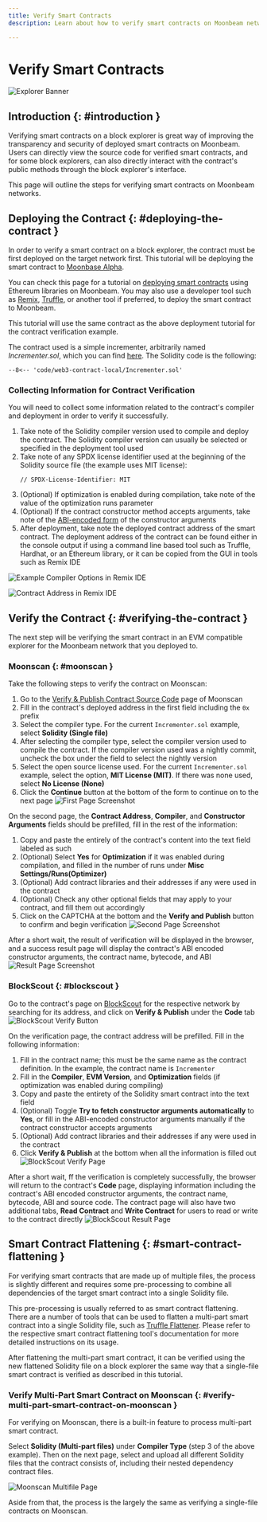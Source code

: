 ```yaml
---
title: Verify Smart Contracts
description: Learn about how to verify smart contracts on Moonbeam networks using one of the available block explorers. 

---
```

# Verify Smart Contracts

![Explorer Banner](/images/builders/tools/explorers/verify-contract/verify-contract-banner.png)

## Introduction {: #introduction } 

Verifying smart contracts on a block explorer is great way of improving the transparency and security of deployed smart contracts on Moonbeam. Users can directly view the source code for verified smart contracts, and for some block explorers, can also directly interact with the contract's public methods through the block explorer's interface. 

This page will outline the steps for verifying smart contracts on Moonbeam networks.

## Deploying the Contract {: #deploying-the-contract }

In order to verify a smart contract on a block explorer, the contract must be first deployed on the target network first. This tutorial will be deploying the smart contract to [Moonbase Alpha](/builders/get-started/moonbase/). 

You can check this page for a tutorial on [deploying smart contracts](/builders/interact/eth-libraries/deploy-contract/) using Ethereum libraries on Moonbeam. You may also use a developer tool such as [Remix](/builders/interact/remix/#deploying-a-contract-to-moonbeam-using-remix), [Truffle](/builders/interact/truffle/#deploying-a-contract-to-moonbeam-using-truffle), or another tool if preferred, to deploy the smart contract to Moonbeam. 

This tutorial will use the same contract as the above deployment tutorial for the contract verification example. 

The contract used is a simple incrementer, arbitrarily named _Incrementer.sol_, which you can find [here](/snippets/code/web3-contract-local/Incrementer.sol). The Solidity code is the following:

```solidity
--8<-- 'code/web3-contract-local/Incrementer.sol'
```

### Collecting Information for Contract Verification

You will need to collect some information related to the contract's compiler and deployment in order to verify it successfully. 

1. Take note of the Solidity compiler version used to compile and deploy the contract. The Solidity compiler version can usually be selected or specified in the deployment tool used
2. Take note of any SPDX license identifier used at the beginning of the Solidity source file (the example uses MIT license):
    ```
    // SPDX-License-Identifier: MIT
    ```
3. (Optional) If optimization is enabled during compilation, take note of the value of the optimization runs parameter
4. (Optional) If the contract constructor method accepts arguments, take note of the [ABI-encoded form](https://docs.soliditylang.org/en/develop/abi-spec.html) of the constructor arguments
5. After deployment, take note the deployed contract address of the smart contract. The deployment address of the contract can be found either in the console output if using a command line based tool such as Truffle, Hardhat, or an Ethereum library, or it can be copied from the GUI in tools such as Remix IDE

![Example Compiler Options in Remix IDE](/images/builders/tools/explorers/verify-contract/verify-contract-1.png)

![Contract Address in Remix IDE](/images/builders/tools/explorers/verify-contract/verify-contract-2.png)

## Verify the Contract  {: #verifying-the-contract }

The next step will be verifying the smart contract in an EVM compatible explorer for the Moonbeam network that you deployed to. 

### Moonscan {: #moonscan }

Take the following steps to verify the contract on Moonscan: 

1. Go to the [Verify & Publish Contract Source Code](https://moonbase.moonscan.io/verifyContract) page of Moonscan
2. Fill in the contract's deployed address in the first field including the `0x` prefix
3. Select the compiler type. For the current `Incrementer.sol` example, select **Solidity (Single file)**
4. After selecting the compiler type, select the compiler version used to compile the contract. If the compiler version used was a nightly commit, uncheck the box under the field to select the nightly version
5. Select the open source license used. For the current `Incrementer.sol` example, select the option, **MIT License (MIT)**. If there was none used, select **No License (None)**
6. Click the **Continue** button at the bottom of the form to continue on to the next page
    ![First Page Screenshot](/images/builders/tools/explorers/verify-contract/verify-contract-3.png)

On the second page, the **Contract Address**, **Compiler**, and **Constructor Arguments** fields should be prefilled, fill in the rest of the information: 

1. Copy and paste the entirely of the contract's content into the text field labeled as such
2. (Optional) Select **Yes** for **Optimization** if it was enabled during compilation, and filled in the number of runs under **Misc Settings/Runs(Optimizer)**
3. (Optional) Add contract libraries and their addresses if any were used in the contract
4. (Optional) Check any other optional fields that may apply to your contract, and fill them out accordingly
5. Click on the CAPTCHA at the bottom and the **Verify and Publish** button to confirm and begin verification
    ![Second Page Screenshot](/images/builders/tools/explorers/verify-contract/verify-contract-4.png)

After a short wait, the result of verification will be displayed in the browser, and a success result page will display the contract's ABI encoded constructor arguments, the contract name, bytecode, and ABI
    ![Result Page Screenshot](/images/builders/tools/explorers/verify-contract/verify-contract-5.png)

### BlockScout {: #blockscout }

Go to the contract's page on [BlockScout](https://moonbase-blockscout.testnet.moonbeam.network/) for the respective network by searching for its address, and click on **Verify & Publish** under the **Code** tab
    ![BlockScout Verify Button](/images/builders/tools/explorers/verify-contract/verify-contract-6.png)

On the verification page, the contract address will be prefilled. Fill in the following information:
1. Fill in the contract name; this must be the same name as the contract definition. In the example, the contract name is `Incrementer`
2. Fill in the **Compiler**, **EVM Version**, and **Optimization** fields (if optimization was enabled during compiling)
3. Copy and paste the entirety of the Solidity smart contract into the text field
4. (Optional) Toggle **Try to fetch constructor arguments automatically** to **Yes**, or fill in the ABI-encoded constructor arguments manually if the contract constructor accepts arguments
5. (Optional) Add contract libraries and their addresses if any were used in the contract
6. Click **Verify & Publish** at the bottom when all the information is filled out
    ![BlockScout Verify Page](/images/builders/tools/explorers/verify-contract/verify-contract-7.png)

After a short wait, ff the verification is completely successfully, the browser will return to the contract's **Code** page, displaying information including the contract's ABI encoded constructor arguments, the contract name, bytecode, ABI and source code. The contract page will also have two additional tabs, **Read Contract** and **Write Contract** for users to read or write to the contract directly
    ![BlockScout Result Page](/images/builders/tools/explorers/verify-contract/verify-contract-8.png)


## Smart Contract Flattening {: #smart-contract-flattening }

For verifying smart contracts that are made up of multiple files, the process is slightly different and requires some pre-processing to combine all dependencies of the target smart contract into a single Solidity file. 

This pre-processing is usually referred to as smart contract flattening. There are a number of tools that can be used to flatten a multi-part smart contract into a single Solidity file, such as [Truffle Flattener](https://www.npmjs.com/package/truffle-flattener). Please refer to the respective smart contract flattening tool's documentation for more detailed instructions on its usage. 

After flattening the multi-part smart contract, it can be verified using the new flattened Solidity file on a block explorer the same way that a single-file smart contract is verified as described in this tutorial. 

### Verify Multi-Part Smart Contract on Moonscan {: #verify-multi-part-smart-contract-on-moonscan }

For verifying on Moonscan, there is a built-in feature to process multi-part smart contract. 

Select **Solidity (Multi-part files)** under **Compiler Type** (step 3 of the above example). Then on the next page, select and upload all different Solidity files that the contract consists of, including their nested dependency contract files. 

 ![Moonscan Multifile Page](/images/builders/tools/explorers/verify-contract/verify-contract-9.png)

Aside from that, the process is the largely the same as verifying a single-file contracts on Moonscan.


